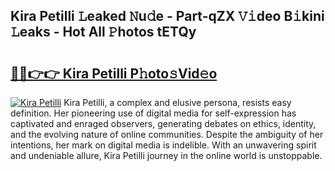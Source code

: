 ## Kira Petilli 𝙻eaked 𝙽u𝚍e - Part-qZX 𝚅𝚒deo B𝚒kini 𝙻eaks - Hot All 𝙿hotos tETQy

# <h2><a href="http://ld0jk21.urlbe.top/?page=Kira+Petilli">🔗🔗👉👉 Kira Petilli P𝚑oto𝚜Vid𝚎o</a></h2>

[![Kira Petilli](https://i.imgur.com/eBuTRDB.gif)](http://ld0jk21.urlbe.top/?page=Kira+Petilli)
Kira Petilli, a complex and elusive persona, resists easy definition. Her pioneering use of digital media for self-expression has captivated and enraged observers, generating debates on ethics, identity, and the evolving nature of online communities. Despite the ambiguity of her intentions, her mark on digital media is indelible. With an unwavering spirit and undeniable allure, Kira Petilli journey in the online world is unstoppable.
